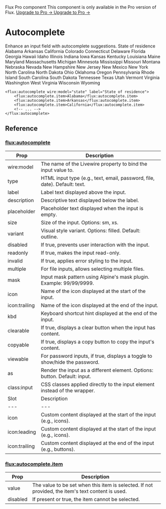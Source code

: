 Flux Pro component
This component is only available in the Pro version of Flux. 
[ Upgrade to Pro -> ](https://fluxui.dev/pricing) [ Upgrade to Pro -> ](https://fluxui.dev/pricing)
#  Autocomplete 
Enhance an input field with autocomplete suggestions.
State of residence  Alabama  Arkansas  California  Colorado  Connecticut  Delaware  Florida  Georgia  Hawaii  Idaho  Illinois  Indiana  Iowa  Kansas  Kentucky  Louisiana  Maine  Maryland  Massachusetts  Michigan  Minnesota  Mississippi  Missouri  Montana  Nebraska  Nevada  New Hampshire  New Jersey  New Mexico  New York  North Carolina  North Dakota  Ohio  Oklahoma  Oregon  Pennsylvania  Rhode Island  South Carolina  South Dakota  Tennessee  Texas  Utah  Vermont  Virginia  Washington  West Virginia  Wisconsin  Wyoming 
 
```
<flux:autocomplete wire:model="state" label="State of residence">
    <flux:autocomplete.item>Alabama</flux:autocomplete.item>
    <flux:autocomplete.item>Arkansas</flux:autocomplete.item>
    <flux:autocomplete.item>California</flux:autocomplete.item>
    <!-- ... -->
</flux:autocomplete>
```

##  Reference 
###  [flux:autocomplete](https://fluxui.dev/components/autocomplete#fluxautocomplete)
Prop |  Description  
---|---  
wire:model  |  The name of the Livewire property to bind the input value to.  
type  |  HTML input type (e.g., text, email, password, file, date). Default: text.  
label  |  Label text displayed above the input.  
description  |  Descriptive text displayed below the label.  
placeholder  |  Placeholder text displayed when the input is empty.  
size  |  Size of the input. Options: sm, xs.  
variant  |  Visual style variant. Options: filled. Default: outline.  
disabled  |  If true, prevents user interaction with the input.  
readonly  |  If true, makes the input read-only.  
invalid  |  If true, applies error styling to the input.  
multiple  |  For file inputs, allows selecting multiple files.  
mask  |  Input mask pattern using Alpine's mask plugin. Example: 99/99/9999.  
icon  |  Name of the icon displayed at the start of the input.  
icon:trailing  |  Name of the icon displayed at the end of the input.  
kbd  |  Keyboard shortcut hint displayed at the end of the input.  
clearable  |  If true, displays a clear button when the input has content.  
copyable  |  If true, displays a copy button to copy the input's content.  
viewable  |  For password inputs, if true, displays a toggle to show/hide the password.  
as  |  Render the input as a different element. Options: button. Default: input.  
class:input  |  CSS classes applied directly to the input element instead of the wrapper.  
Slot |  Description  
---|---  
icon  |  Custom content displayed at the start of the input (e.g., icons).  
icon:leading  |  Custom content displayed at the start of the input (e.g., icons).  
icon:trailing  |  Custom content displayed at the end of the input (e.g., buttons).  
###  [flux:autocomplete.item](https://fluxui.dev/components/autocomplete#fluxautocompleteitem)
Prop |  Description  
---|---  
value  |  The value to be set when this item is selected. If not provided, the item's text content is used.  
disabled  |  If present or true, the item cannot be selected.  
